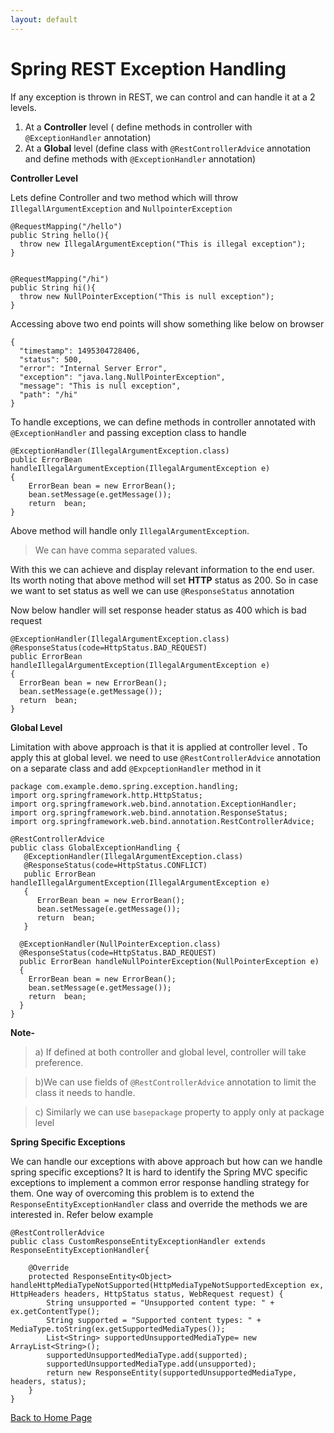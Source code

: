 ```yaml
---
layout: default
---
```

 
 
 # Spring REST Exception Handling

If any exception is thrown in REST, we can control and can handle it at a 2 levels.

 1. At a **Controller** level  ( define methods in controller with `@ExceptionHandler` annotation)
 2. At a **Global** level (define class with `@RestControllerAdvice` annotation and define methods with `@ExceptionHandler` annotation)

**Controller Level**

Lets define Controller and two method which will throw `IllegallArgumentException` and `NullpointerException`

    @RequestMapping("/hello")
    public String hello(){
      throw new IllegalArgumentException("This is illegal exception");
    }
    
    
    @RequestMapping("/hi")
    public String hi(){
      throw new NullPointerException("This is null exception");
    }

Accessing above two end points  will show something like below on browser

    {
      "timestamp": 1495304728406,
      "status": 500,
      "error": "Internal Server Error",
      "exception": "java.lang.NullPointerException",
      "message": "This is null exception",
      "path": "/hi"
    }

To handle exceptions, we can define methods in controller annotated with `@ExceptionHandler` and passing exception class to handle

    @ExceptionHandler(IllegalArgumentException.class)
    public ErrorBean handleIllegalArgumentException(IllegalArgumentException e)
    {
        ErrorBean bean = new ErrorBean();
        bean.setMessage(e.getMessage());
        return  bean;
    }

Above method will handle only `IllegalArgumentException`. 
> We can have comma separated values.

With this we can achieve and display relevant information to the end user. Its worth noting that above method will set **HTTP** status as 200. So in case we want to set status as well we can use `@ResponseStatus` annotation

Now below handler will set response header status as 400 which is bad request

    @ExceptionHandler(IllegalArgumentException.class)
    @ResponseStatus(code=HttpStatus.BAD_REQUEST)
    public ErrorBean handleIllegalArgumentException(IllegalArgumentException e)
    {
      ErrorBean bean = new ErrorBean();
      bean.setMessage(e.getMessage());
      return  bean;
    }

**Global Level**

Limitation with above  approach is that it is applied at controller level . To apply this at global level. we need to use `@RestControllerAdvice`  annotation on a separate class and add `@ExpceptionHandler` method in it

    package com.example.demo.spring.exception.handling;
    import org.springframework.http.HttpStatus;
    import org.springframework.web.bind.annotation.ExceptionHandler;
    import org.springframework.web.bind.annotation.ResponseStatus;
    import org.springframework.web.bind.annotation.RestControllerAdvice;
    
    @RestControllerAdvice
    public class GlobalExceptionHandling {
       @ExceptionHandler(IllegalArgumentException.class)
       @ResponseStatus(code=HttpStatus.CONFLICT)
       public ErrorBean handleIllegalArgumentException(IllegalArgumentException e)
       {
          ErrorBean bean = new ErrorBean();
          bean.setMessage(e.getMessage());
          return  bean;
       }
    
      @ExceptionHandler(NullPointerException.class)
      @ResponseStatus(code=HttpStatus.BAD_REQUEST)
      public ErrorBean handleNullPointerException(NullPointerException e)
      {
        ErrorBean bean = new ErrorBean();
        bean.setMessage(e.getMessage());
        return  bean;
      }
    }

**Note-**

>a) If defined at both controller and global level, controller will take preference.

>b)We can use fields of `@RestControllerAdvice`  annotation to limit the class it needs to handle.

>c) Similarly we can use `basepackage` property to apply only at package level


**Spring Specific Exceptions**

We can handle our exceptions with above approach but how can we handle spring specific exceptions? It is hard to identify the Spring MVC specific exceptions to implement a common error response handling strategy for them. One way of overcoming this problem is to extend the `ResponseEntityExceptionHandler` class and override the methods we are interested in. Refer below example 

```
@RestControllerAdvice
public class CustomResponseEntityExceptionHandler extends ResponseEntityExceptionHandler{

    @Override
    protected ResponseEntity<Object> handleHttpMediaTypeNotSupported(HttpMediaTypeNotSupportedException ex, HttpHeaders headers, HttpStatus status, WebRequest request) {
        String unsupported = "Unsupported content type: " + ex.getContentType();
        String supported = "Supported content types: " + MediaType.toString(ex.getSupportedMediaTypes());
        List<String> supportedUnsupportedMediaType= new ArrayList<String>();
        supportedUnsupportedMediaType.add(supported);
        supportedUnsupportedMediaType.add(unsupported);
        return new ResponseEntity(supportedUnsupportedMediaType, headers, status);
    }
}

```


[Back to Home Page](../)

